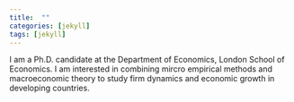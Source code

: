 ```yaml
---
title:  ""
categories: [jekyll]
tags: [jekyll]
---
```


I am a Ph.D. candidate at the Department of Economics, London School of Economics. I am interested in combining mircro empirical methods and macroeconomic theory to study firm dynamics and economic growth in developing countries.

<!-- Current Affiliations:
- [JPAL](https://www.povertyactionlab.org/)
- [NBER](https://nber.org/)
- [BREAD](http://ibread.org/bread/)
- [IGC](https://www.theigc.org/)-->
